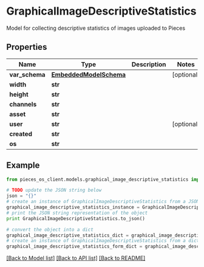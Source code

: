 # GraphicalImageDescriptiveStatistics

Model for collecting descriptive statistics of images uploaded to Pieces

## Properties

Name | Type | Description | Notes
------------ | ------------- | ------------- | -------------
**var_schema** | [**EmbeddedModelSchema**](EmbeddedModelSchema) |  | [optional] 
**width** | **str** |  | 
**height** | **str** |  | 
**channels** | **str** |  | 
**asset** | **str** |  | 
**user** | **str** |  | [optional] 
**created** | **str** |  | 
**os** | **str** |  | 

## Example

```python
from pieces_os_client.models.graphical_image_descriptive_statistics import GraphicalImageDescriptiveStatistics

# TODO update the JSON string below
json = "{}"
# create an instance of GraphicalImageDescriptiveStatistics from a JSON string
graphical_image_descriptive_statistics_instance = GraphicalImageDescriptiveStatistics.from_json(json)
# print the JSON string representation of the object
print GraphicalImageDescriptiveStatistics.to_json()

# convert the object into a dict
graphical_image_descriptive_statistics_dict = graphical_image_descriptive_statistics_instance.to_dict()
# create an instance of GraphicalImageDescriptiveStatistics from a dict
graphical_image_descriptive_statistics_form_dict = graphical_image_descriptive_statistics.from_dict(graphical_image_descriptive_statistics_dict)
```
[[Back to Model list]](../README#documentation-for-models) [[Back to API list]](../README#documentation-for-api-endpoints) [[Back to README]](../README)


